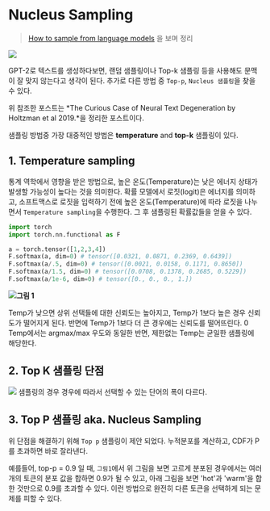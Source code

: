 # Nucleus Sampling

> [How to sample from language models](https://towardsdatascience.com/how-to-sample-from-language-models-682bceb97277) 을 보며 정리

![](https://miro.medium.com/max/1400/1*9sEpLZF8lV5OXwUQUMVZlg.png)
  
GPT-2로 텍스트를 생성하다보면, 랜덤 샘플링이나 Top-k 샘플링 등을 사용해도 문맥이 잘 맞지 않는다고 생각이 된다. 추가로 다른 방법 중 `Top-p`, `Nucleus 샘플링`을 찾을 수 있다.  
  
위 참조한 포스트는 *The Curious Case of Neural Text Degeneration by Holtzman et al 2019.*을 정리한 포스트이다.  
  
샘플링 방법중 가장 대중적인 방법은 **temperature** and **top-k** 샘플링이 있다.

## 1. Temperature sampling 
통계 역학에서 영향을 받은 방법으로, 높은 온도(Temperature)는 낮은 에너지 상태가 발생할 가능성이 높다는 것을 의미한다. 확률 모델에서 로짓(logit)은 에너지를 의미하고, 소프트맥스로 로짓을 입력하기 전에 높은 온도(Temperature)에 따라 로짓을 나누면서 `Temperature sampling`을 수행한다. 그 후 샘플링된 확률값들을 얻을 수 있다.
```python
import torch
import torch.nn.functional as F

a = torch.tensor([1,2,3,4])
F.softmax(a, dim=0) # tensor([0.0321, 0.0871, 0.2369, 0.6439])
F.softmax(a/.5, dim=0) # tensor([0.0021, 0.0158, 0.1171, 0.8650])
F.softmax(a/1.5, dim=0) # tensor([0.0708, 0.1378, 0.2685, 0.5229])
F.softmax(a/1e-6, dim=0) # tensor([0., 0., 0., 1.])
```
![](https://miro.medium.com/max/750/0*pgyestIdYz0aNzX0)**그림 1**  
  
Temp가 낮으면 상위 선택들에 대한 신뢰도는 높아지고, Temp가 1보다 높은 경우 신뢰도가 떨어지게 된다. 반면에 Temp가 1보다 더 큰 경우에는 신뢰도를 떨어뜨린다. 0 Temp에서는 argmax/max 우도와 동일한 반면, 제한없는 Temp는 균일한 샘플링에 해당한다.

## 2. Top K 샘플링 단점
![](https://miro.medium.com/max/1400/0*J37qonVPJvKZpzv2)
샘플링의 경우 경우에 따라서 선택할 수 있는 단어의 폭이 다르다.

## 3. Top P 샘플링 aka. Nucleus Sampling
위 단점을 해결하기 위해 `Top p` 샘플링이 제안 되었다. 누적분포를 계산하고, CDF가 P를 초과하면 바로 잘라낸다.  
  
예를들어, top-p = 0.9 일 때, `그림1`에서 위 그림을 보면 고르게 분포된 경우에서는 여러개의 토큰의 분포 값을 합하면 0.9가 될 수 있고, 아래 그림을 보면 'hot'과 'warm'을 합한 것만으로 0.9를 초과할 수 있다. 이런 방법으로 완전히 다른 토큰을 선택하게 되는 문제를 피할 수 있다.

